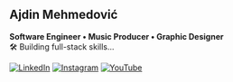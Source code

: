 ## Ajdin Mehmedović  
**Software Engineer • Music Producer • Graphic Designer**  
🛠️ Building full-stack skills...

[![LinkedIn](https://img.shields.io/badge/-LinkedIn-0077B5?style=flat-square&logo=linkedin&logoColor=white)](https://www.linkedin.com/in/ajdin-mehmedovic/) [![Instagram](https://img.shields.io/badge/-Instagram-E4405F?style=flat-square&logo=instagram&logoColor=white)](https://instagram.com/plansio_central) [![YouTube](https://img.shields.io/badge/-YouTube-FF0000?style=flat-square&logo=youtube&logoColor=white)](https://www.youtube.com/@aydhiny)  


